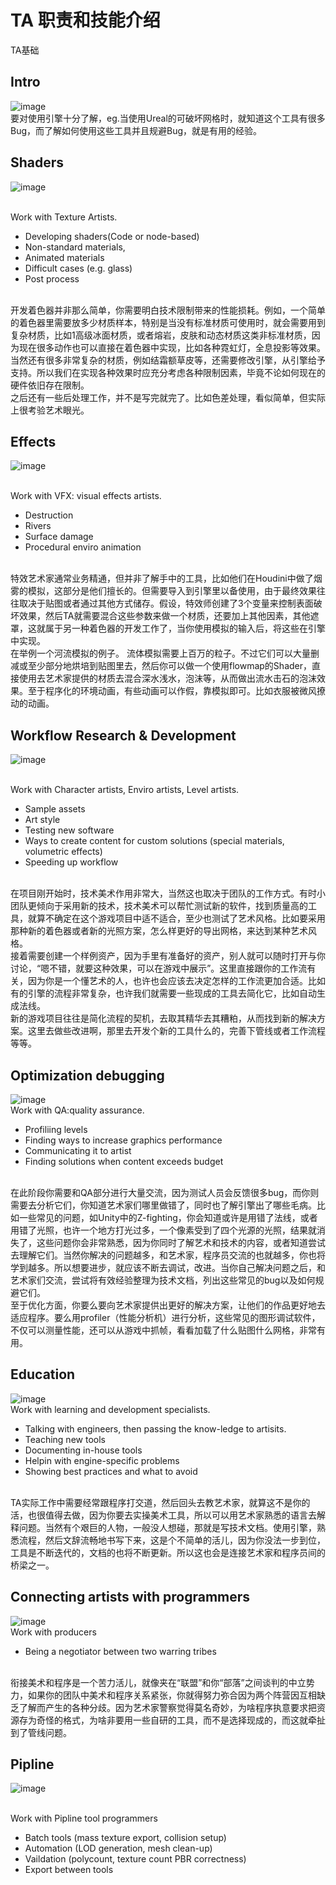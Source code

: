 # TA 职责和技能介绍
TA基础

## Intro
![image](https://user-images.githubusercontent.com/74708198/200616393-fed5ee20-427b-4697-b5cc-56f06e53b836.png)
<br>要对使用引擎十分了解，eg.当使用Ureal的可破坏网格时，就知道这个工具有很多Bug，而了解如何使用这些工具并且规避Bug，就是有用的经验。

## Shaders
![image](https://user-images.githubusercontent.com/74708198/200617570-ed9175d4-04b7-4d56-9f53-a54c70fcc80a.png)

<br>Work with Texture Artists.
* Developing shaders(Code or node-based)
* Non-standard materials,
* Animated materials
* Difficult cases (e.g. glass)
* Post process

<br>开发着色器并非那么简单，你需要明白技术限制带来的性能损耗。例如，一个简单的着色器里需要放多少材质样本，特别是当没有标准材质可使用时，就会需要用到复杂材质，比如1高级冰面材质，或者熔岩，皮肤和动态材质这类非标准材质，因为现在很多动作也可以直接在着色器中实现，比如各种霓虹灯，全息投影等效果。当然还有很多非常复杂的材质，例如结霜额草皮等，还需要修改引擎，从引擎给予支持。所以我们在实现各种效果时应充分考虑各种限制因素，毕竟不论如何现在的硬件依旧存在限制。
<br>之后还有一些后处理工作，并不是写完就完了。比如色差处理，看似简单，但实际上很考验艺术眼光。

## Effects
![image](https://user-images.githubusercontent.com/74708198/200623194-a719b6e5-2a67-4536-b6c7-2f6ee1ceaa74.png)

<br>Work with VFX: visual effects artists.
* Destruction
* Rivers
* Surface damage
* Procedural enviro animation

<br>特效艺术家通常业务精通，但并非了解手中的工具，比如他们在Houdini中做了烟雾的模拟，这部分是他们擅长的。但需要导入到引擎里以备使用，由于最终效果往往取决于贴图或者通过其他方式储存。假设，特效师创建了3个变量来控制表面破坏效果，然后TA就需要混合这些参数来做一个材质，还要加上其他因素，其他遮罩，这就属于另一种着色器的开发工作了，当你使用模拟的输入后，将这些在引擎中实现。
<br>在举例一个河流模拟的例子。 流体模拟需要上百万的粒子。不过它们可以大量删减或至少部分地烘培到贴图里去，然后你可以做一个使用flowmap的Shader，直接使用去艺术家提供的材质去混合深水浅水，泡沫等，从而做出流水击石的泡沫效果。至于程序化的环境动画，有些动画可以作假，靠模拟即可。比如衣服被微风撩动的动画。

## Workflow Research & Development
![image](https://user-images.githubusercontent.com/74708198/200838128-d25016b2-4aa6-4cb4-92e9-66e6985af78b.png)

<br>Work with Character artists, Enviro artists, Level artists.
* Sample assets
* Art style
* Testing new software
* Ways to create content for custom solutions (special materials, volumetric effects)
* Speeding up workflow

<br>在项目刚开始时，技术美术作用非常大，当然这也取决于团队的工作方式。有时小团队更倾向于采用新的技术，技术美术可以帮忙测试新的软件，找到质量高的工具，就算不确定在这个游戏项目中适不适合，至少也测试了艺术风格。比如要采用那种新的着色器或者新的光照方案，怎么样更好的导出网格，来达到某种艺术风格。
<br>接着需要创建一个样例资产，因为手里有准备好的资产，别人就可以随时打开与你讨论，“嗯不错，就要这种效果，可以在游戏中展示”。这里直接跟你的工作流有关，因为你是一个懂艺术的人，也许也会应该去决定怎样的工作流更加合适。比如有的引擎的流程非常复杂，也许我们就需要一些现成的工具去简化它，比如自动生成法线。
<br>新的游戏项目往往是简化流程的契机，去取其精华去其糟粕，从而找到新的解决方案。这里去做些改进啊，那里去开发个新的工具什么的，完善下管线或者工作流程等等。

## Optimization debugging
![image](https://user-images.githubusercontent.com/74708198/200911246-4b82230c-e8c3-41b8-ab03-e14f9635a9f0.png)
<br> Work with QA:quality assurance.
* Profiliing levels
* Finding ways to increase graphics performance
* Communicating it to artist
* Finding solutions when content exceeds budget

<br>在此阶段你需要和QA部分进行大量交流，因为测试人员会反馈很多bug，而你则需要去分析它们，你知道艺术家们哪里做错了，同时也了解引擎出了哪些毛病。比如一些常见的问题，如Unity中的Z-fighting，你会知道或许是用错了法线，或者用错了光照，也许一个地方打光过多，一个像素受到了四个光源的光照，结果就消失了，这些问题你会非常熟悉，因为你同时了解艺术和技术的内容，或者知道尝试去理解它们。当然你解决的问题越多，和艺术家，程序员交流的也就越多，你也将学到越多。所以想要进步，就应该不断去调试，改进。当你自己解决问题之后，和艺术家们交流，尝试将有效经验整理为技术文档，列出这些常见的bug以及如何规避它们。
<br>至于优化方面，你要么要向艺术家提供出更好的解决方案，让他们的作品更好地去适应程序。要么用profiler（性能分析机）进行分析，这些常见的图形调试软件，不仅可以测量性能，还可以从游戏中抓帧，看看加载了什么贴图什么网格，非常有用。

## Education
![image](https://user-images.githubusercontent.com/74708198/200909640-f66fe1c6-5287-4321-86dc-7753136b22ab.png)
<br>Work with learning and development specialists.
* Talking with engineers, then passing the know-ledge to artisits.
* Teaching new tools
* Documenting in-house tools
* Helpin with engine-specific problems
* Showing best practices and what to avoid

<br>TA实际工作中需要经常跟程序打交道，然后回头去教艺术家，就算这不是你的活，也很值得去做，因为你要去实操美术工具，所以可以用艺术家熟悉的语言去解释问题。当然有个艰巨的人物，一般没人想碰，那就是写技术文档。使用引擎，熟悉流程，然后文辞流畅地书写下来，这是个不简单的活儿，因为你没法一步到位，工具是不断迭代的，文档的也将不断更新。所以这也会是连接艺术家和程序员间的桥梁之一。

## Connecting artists with programmers
![image](https://user-images.githubusercontent.com/74708198/200928010-980b4501-0fa7-41f7-8449-b2f545c51b55.png)
<br>Work with producers
* Being a negotiator between two warring tribes

<br>衔接美术和程序是一个苦力活儿，就像夹在“联盟”和你“部落”之间谈判的中立势力，如果你的团队中美术和程序关系紧张，你就得努力弥合因为两个阵营因互相缺乏了解而产生的各种分歧。因为艺术家警察觉得莫名奇妙，为啥程序执意要求把资源存为奇怪的格式，为啥非要用一些自研的工具，而不是选择现成的，而这就牵扯到了管线问题。

## Pipline
![image](https://user-images.githubusercontent.com/74708198/200929512-c03ccd77-9882-43d7-9a43-205e166bf954.png)

<br>Work with Pipline tool programmers
* Batch tools (mass texture export, collision setup)
* Automation (LOD generation, mesh clean-up)
* Vaildation (polycount, texture count PBR correctness)
* Export between tools

<br>
